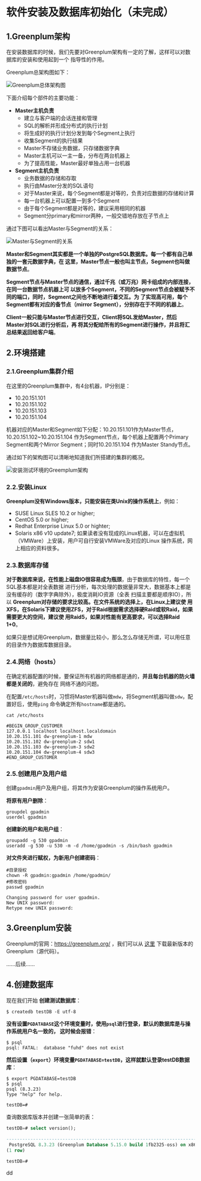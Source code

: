 软件安装及数据库初始化（未完成）
================================================================================
## 1.Greenplum架构
在安装数据库的时候，我们先要对Greenplum架构有一定的了解，这样可以对数据库的安装和使用起到一个
指导性的作用。

Greenplum总架构图如下：

![Greenplum总体架构图](img/1.jpeg)

下面介绍每个部件的主要功能：

+ **Master主机负责**
  - 建立与客户端的会话连接和管理
  - SQL的解析并形成分布式的执行计划
  - 将生成好的执行计划分发到每个Segment上执行
  - 收集Segment的执行结果
  - Master不存储业务数据，只存储数据字典
  - Master主机可以一主一备，分布在两台机器上
  - 为了提高性能，Master最好单独占用一台机器
+ **Segment主机负责**
  - 业务数据的存储和存取
  - 执行由Master分发的SQL语句
  - 对于Master来说，每个Segment都是对等的，负责对应数据的存储和计算
  - 每一台机器上可以配置一到多个Segment
  - 由于每个Segment都是对等的，建议采用相同的机器
  - Segment分primary和mirror两种，一般交错地存放在子节点上

通过下图可以看出Master与Segment的关系：

![Master与Segment的关系](img/2.png)

**Master和Segment其实都是一个单独的PostgreSQL数据库。每一个都有自己单独的一套元数据字典，在
这里，Master节点一般也叫主节点，Segment也叫做数据节点**。

**Segment节点与Master节点的通信，通过千兆（或万兆）网卡组成的内部连接，在同一台数据节点机器上可
以放多个Segment，不同的Segment节点会被赋予不同的端口，同时，Segment之间也不断地进行着交互。为
了实现高可用，每个Segment都有对应的备节点（mirror Segment），分别存在于不同的机器上**。

**Client一般只能与Master节点进行交互，Client将SQL发给Master，然后Master对SQL进行分析后，再
将其分配给所有的Segment进行操作，并且将汇总结果返回给客户端**。

## 2.环境搭建

### 2.1.Greenplum集群介绍
在这里的Greenplum集群中，有4台机器，IP分别是：
+ 10.20.151.101
+ 10.20.151.102
+ 10.20.151.103
+ 10.20.151.104

机器对应的Master和Segment如下分配：10.20.151.101作为Master节点，10.20.151.102~10.20.151.104
作为Segment节点，每个机器上配置两个Primary Segment和两个Mirror Segment；同时10.20.151.104
作为Master Standy节点。

通过如下的架构图可以清晰地知道我们所搭建的集群的概况。

![安装测试环境的Greemplum架构](img/3.jpeg)

### 2.2.安装Linux
**Greenplum没有Windows版本，只能安装在类Unix的操作系统上**，例如：
+ SUSE Linux SLES 10.2 or higher;
+ CentOS 5.0 or higher;
+ Redhat Enterprise Linux 5.0 or highter;
+ Solaris x86 v10 update7;
如果读者没有现成的Linux机器，可以在虚拟机（VMWare）上安装，用户可自行安装VMWare及对应的Linux
操作系统，网上相应的资料很多。

### 2.3.数据库存储
**对于数据库来说，在性能上磁盘IO很容易成为瓶颈**，由于数据库的特性，每一个SQL基本都是对全表数据
进行分析，每次处理的数据量非常大，数据基本上都是没有缓存的（数字字典除外），极度消耗IO资源（全表
扫描主要都是顺序IO），所以 **Greenplum对存储的要求比较高。在文件系统的选择上，在Linux上建议使
用XFS，在Solaris下建议使用ZFS，对于Raid根据需求选择硬Raid或软Raid，如果需要更大的空间，建议使
用Raid5，如果对性能有更高要求，可以选择Raid 1+0**。

如果只是想试用Greenplum，数据量比较小，那么怎么存储无所谓，可以用任意的目录作为数据库数据目录。

### 2.4.网络（hosts）
在确定机器配置的时候，要保证所有机器的网络都是通的，**并且每台机器的防火墙都是关闭的**，避免存在
网络不通的问题。

在配置`/etc/hosts`时，习惯将Master机器叫做`mdw`，将Segment机器叫做`sdw`，配置好后，使用`ping`
命令确定所有`hostname`都是通的。
```shell
cat /etc/hosts
```
```
#BEGIN_GROUP_CUSTOMER
127.0.0.1 localhost localhost.localdomain
10.20.151.101 dw-greenplum-1 mdw
10.20.151.102 dw-greenplum-2 sdw1
10.20.151.103 dw-greenplum-3 sdw2
10.20.151.104 dw-greenplum-4 sdw3
#END_GROUP_CUSTOMER
```

### 2.5.创建用户及用户组
创建`gpadmin`用户及用户组，将其作为安装Greenplum的操作系统用户。

**将原有用户删除**：
```shell
groupdel gpadmin
userdel gpadmin
```
**创建新的用户和用户组**：
```shell
groupadd -g 530 gpadmin
useradd -g 530 -u 530 -m -d /home/gpadmin -s /bin/bash gpadmin
```
**对文件夹进行赋权，为新用户创建密码**：
```shell
#目录授权
chown -R gpadmin:gpadmin /home/gpadmin/
#修改密码
passwd gpadmin
```
```
Changing password for user gpadmin.
New UNIX password:
Retype new UNIX password:
```

## 3.Greenplum安装
Greenplum的官网：https://greenplum.org/ ，我们可以从
[这里](https://github.com/greenplum-db/gpdb/releases) 下载最新版本的Greenplum（源代码）。


......后续......


## 4.创建数据库
现在我们开始 **创建测试数据库**：
```shell
$ createdb testDB -E utf-8
```
**没有设置`PGDATABASE`这个环境变量时，使用`psql`进行登录，默认的数据库是与操作系统用户名一致的，
这时候会报错**：
```shell
$ psql
psql: FATAL:  database "fuhd" does not exist
```
**然后设置（`export`）环境变量`PGDATABASE=testDB`，这样就默认登录testDB数据库**：
```shell
$ export PGDATABASE=testDB
$ psql
psql (8.3.23)
Type "help" for help.

testDB=#
```
查询数据库版本并创建一张简单的表：
```sql
testDB=# select version();
                                                                                               version                                                                                                
------------------------------------------------------------------------------------------------------------------------------------------------------------------------------------------------------
 PostgreSQL 8.3.23 (Greenplum Database 5.15.0 build 1fb2325-oss) on x86_64-pc-linux-gnu, compiled by GCC gcc (Ubuntu 5.4.0-6ubuntu1~16.04.10) 5.4.0 20160609, 64-bit compiled on Dec  5 2018 23:17:59
(1 row)

testDB=#
```












































dd
